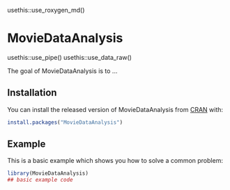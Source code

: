 usethis::use_roxygen_md()
# MovieDataAnalysis

usethis::use_pipe()
usethis::use_data_raw()


<!-- badges: start -->
<!-- badges: end -->


The goal of MovieDataAnalysis is to ...

## Installation

You can install the released version of MovieDataAnalysis from [CRAN](https://CRAN.R-project.org) with:

``` r
install.packages("MovieDataAnalysis")
```

## Example

This is a basic example which shows you how to solve a common problem:

``` r
library(MovieDataAnalysis)
## basic example code
```

